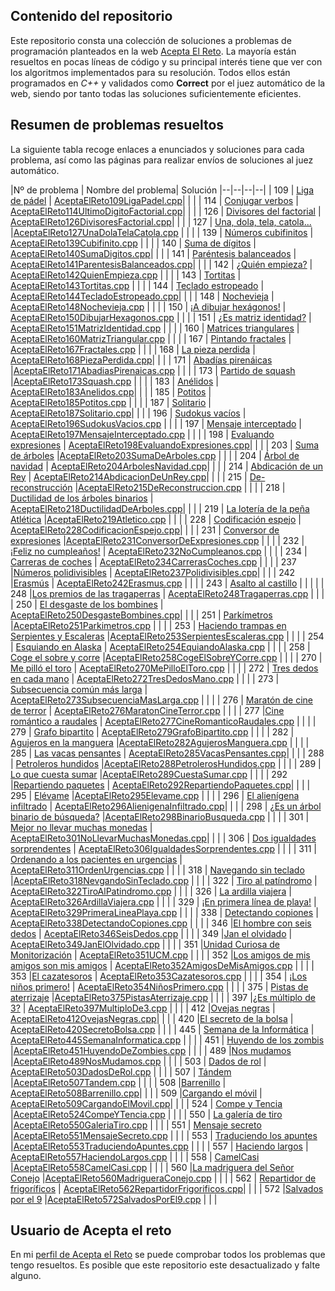 ## Contenido del repositorio
Este repositorio consta una colección de soluciones a problemas de programación planteados en la web [Acepta El Reto](https://www.aceptaelreto.com/). La mayoría están resueltos en pocas líneas de código y su principal interés tiene que ver con los algoritmos implementados para su resolución.
Todos ellos están programados en *C++* y validados como **Correct** por el juez automático de la web, siendo por tanto todas las soluciones suficientemente eficientes.

## Resumen de problemas resueltos
La siguiente tabla recoge enlaces a enunciados y soluciones para cada problema, así como las páginas para realizar envíos de soluciones al juez automático.

|Nº de problema  | Nombre del problema| Solución
|--|--|--|--|
| 109 | [Liga de pádel](https://www.aceptaelreto.com/problem/statement.php?id=109) | [AceptaElReto109LigaPadel.cpp](https://github.com/Jorgitou98/Acepta-el-Reto/blob/master/AceptaElReto109LigaPadel.cpp "AceptaElReto109LigaPadel.cpp")| | |
| 114 | [Conjugar verbos](https://www.aceptaelreto.com/problem/statement.php?id=123) | [AceptaElReto114UltimoDigitoFactorial.cpp](https://github.com/Jorgitou98/Acepta-el-Reto/blob/master/AceptaElReto114UltimoDigitoFactorial.cpp "AceptaElReto114UltimoDigitoFactorial.cpp")| | |
| 126 | [Divisores del factorial](https://www.aceptaelreto.com/problem/statement.php?id=126) | [AceptaElReto126DivisoresFactorial.cpp](https://github.com/Jorgitou98/Acepta-el-Reto/blob/master/AceptaElReto126DivisoresFactorial.cpp "AceptaElReto126DivisoresFactorial.cpp")| | |
| 127 | [Una, dola, tela, catola...](https://www.aceptaelreto.com/problem/statement.php?id=127) |[AceptaElReto127UnaDolaTelaCatola.cpp](https://github.com/Jorgitou98/Acepta-el-Reto/blob/master/AceptaElReto127UnaDolaTelaCatola.cpp "AceptaElReto127UnaDolaTelaCatola.cpp") | | |
| 139 | [Números cubifinitos](https://www.aceptaelreto.com/problem/statement.php?id=139) | [AceptaElReto139Cubifinito.cpp](https://github.com/Jorgitou98/Acepta-el-Reto/blob/master/AceptaElReto139Cubifinito.cpp "AceptaElReto139Cubifinito.cpp") | | |
| 140 | [Suma de dígitos](https://www.aceptaelreto.com/problem/statement.php?id=140) | [AceptaElReto140SumaDigitos.cpp](https://github.com/Jorgitou98/Acepta-el-Reto/blob/master/AceptaElReto140SumaDigitos.cpp "AceptaElReto140SumaDigitos.cpp")| | |
| 141 | [Paréntesis balanceados](https://www.aceptaelreto.com/problem/statement.php?id=141) | [AceptaElReto141ParentesisBalanceados.cpp](https://github.com/Jorgitou98/Acepta-el-Reto/blob/master/AceptaElReto141ParentesisBalanceados.cpp "AceptaElReto141ParentesisBalanceados.cpp")| | |
| 142 | [¿Quién empieza?](https://www.aceptaelreto.com/problem/statement.php?id=142) | [AceptaElReto142QuienEmpieza.cpp](https://github.com/Jorgitou98/Acepta-el-Reto/blob/master/AceptaElReto142QuienEmpieza.cpp "AceptaElReto142QuienEmpieza.cpp") | | |
| 143 | [Tortitas](https://www.aceptaelreto.com/problem/statement.php?id=143) | [AceptaElReto143Tortitas.cpp](https://github.com/Jorgitou98/Acepta-el-Reto/blob/master/AceptaElReto143Tortitas.cpp "AceptaElReto143Tortitas.cpp") | | |
| 144 | [Teclado estropeado](https://www.aceptaelreto.com/problem/statement.php?id=144) | [AceptaElReto144TecladoEstropeado.cpp](https://github.com/Jorgitou98/Acepta-el-Reto/blob/master/AceptaElReto144TecladoEstropeado.cpp "AceptaElReto144TecladoEstropeado.cpp")| | |
| 148 | [Nochevieja](https://www.aceptaelreto.com/problem/statement.php?id=148) | [AceptaElReto148Nochevieja.cpp](https://github.com/Jorgitou98/Acepta-el-Reto/blob/master/AceptaElReto148Nochevieja.cpp "AceptaElReto148Nochevieja.cpp") | | |
| 150 | [¡A dibujar hexágonos!](https://www.aceptaelreto.com/problem/statement.php?id=150) | [AceptaElReto150DibujarHexagonos.cpp](https://github.com/Jorgitou98/Acepta-el-Reto/blob/master/AceptaElReto150DibujarHexagonos.cpp "AceptaElReto150DibujarHexagonos.cpp") | | |
| 151 | [¿Es matriz identidad?](https://www.aceptaelreto.com/problem/statement.php?id=151) | [AceptaElReto151MatrizIdentidad.cpp](https://github.com/Jorgitou98/Acepta-el-Reto/blob/master/AceptaElReto151MatrizIdentidad.cpp "AceptaElReto151MatrizIdentidad.cpp") | | |
| 160 | [Matrices triangulares](https://www.aceptaelreto.com/problem/statement.php?id=160) | [AceptaElReto160MatrizTriangular.cpp](https://github.com/Jorgitou98/Acepta-el-Reto/blob/master/AceptaElReto160MatrizTriangular.cpp "AceptaElReto160MatrizTriangular.cpp") | | |
| 167 | [Pintando fractales](https://www.aceptaelreto.com/problem/statement.php?id=167) | [AceptaElReto167Fractales.cpp](https://github.com/Jorgitou98/Acepta-el-Reto/blob/master/AceptaElReto167Fractales.cpp "AceptaElReto167Fractales.cpp") | | |
| 168 | [La pieza perdida](https://www.aceptaelreto.com/problem/statement.php?id=168) | [AceptaElReto168PiezaPerdida.cpp](https://github.com/Jorgitou98/Acepta-el-Reto/blob/master/AceptaElReto168PiezaPerdida.cpp "AceptaElReto168PiezaPerdida.cpp")| | |
| 171 | [Abadías pirenáicas](https://www.aceptaelreto.com/problem/statement.php?id=171) |[AceptaElReto171AbadiasPirenaicas.cpp](https://github.com/Jorgitou98/Acepta-el-Reto/blob/master/AceptaElReto171AbadiasPirenaicas.cpp "AceptaElReto171AbadiasPirenaicas.cpp") | | |
| 173 | [Partido de squash](https://www.aceptaelreto.com/problem/statement.php?id=173) |[AceptaElReto173Squash.cpp](https://github.com/Jorgitou98/Acepta-el-Reto/blob/master/AceptaElReto173Squash.cpp "AceptaElReto173Squash.cpp") | | |
| 183 | [Anélidos](https://www.aceptaelreto.com/problem/statement.php?id=183) | [AceptaElReto183Anelidos.cpp](https://github.com/Jorgitou98/Acepta-el-Reto/blob/master/AceptaElReto183Anelidos.cpp "AceptaElReto183Anelidos.cpp")| | |
| 185 | [Potitos](https://www.aceptaelreto.com/problem/statement.php?id=185) | [AceptaElReto185Potitos.cpp](https://github.com/Jorgitou98/Acepta-el-Reto/blob/master/AceptaElReto185Potitos.cpp "AceptaElReto185Potitos.cpp") | | |
| 187 | [Solitario](https://www.aceptaelreto.com/problem/statement.php?id=187) | [AceptaElReto187Solitario.cpp](https://github.com/Jorgitou98/Acepta-el-Reto/blob/master/AceptaElReto187Solitario.cpp "AceptaElReto187Solitario.cpp")| | |
| 196 | [Sudokus vacíos](https://www.aceptaelreto.com/problem/statement.php?id=196) | [AceptaElReto196SudokusVacios.cpp](https://github.com/Jorgitou98/Acepta-el-Reto/blob/master/AceptaElReto196SudokusVacios.cpp "AceptaElReto196SudokusVacios.cpp") | | |
| 197 | [Mensaje interceptado](https://www.aceptaelreto.com/problem/statement.php?id=197) | [AceptaElReto197MensajeInterceptado.cpp](https://github.com/Jorgitou98/Acepta-el-Reto/blob/master/AceptaElReto197MensajeInterceptado.cpp "AceptaElReto197MensajeInterceptado.cpp") | | |
| 198 | [Evaluando expresiones](https://www.aceptaelreto.com/problem/statement.php?id=198) | [AceptaElReto198EvaluandoExpresiones.cpp](https://github.com/Jorgitou98/Acepta-el-Reto/blob/master/AceptaElReto198EvaluandoExpresiones.cpp "AceptaElReto198EvaluandoExpresiones.cpp")| | |
| 203 | [Suma de árboles](https://www.aceptaelreto.com/problem/statement.php?id=203) |[AceptaElReto203SumaDeArboles.cpp](https://github.com/Jorgitou98/Acepta-el-Reto/blob/master/AceptaElReto203SumaDeArboles.cpp "AceptaElReto203SumaDeArboles.cpp") | | |
| 204 | [Árbol de navidad](https://www.aceptaelreto.com/problem/statement.php?id=204) | [AceptaElReto204ArbolesNavidad.cpp](https://github.com/Jorgitou98/Acepta-el-Reto/blob/master/AceptaElReto204ArbolesNavidad.cpp "AceptaElReto204ArbolesNavidad.cpp")| | |
| 214 | [Abdicación de un Rey](https://www.aceptaelreto.com/problem/statement.php?id=214) | [AceptaElReto214AbdicacionDeUnRey.cpp](https://github.com/Jorgitou98/Acepta-el-Reto/blob/master/AceptaElReto214AbdicacionDeUnRey.cpp "AceptaElReto214AbdicacionDeUnRey.cpp")| | |
| 215 | [De-reconstrucción](https://www.aceptaelreto.com/problem/statement.php?id=215) |[AceptaElReto215DeReconstruccion.cpp](https://github.com/Jorgitou98/Acepta-el-Reto/blob/master/AceptaElReto215DeReconstruccion.cpp "AceptaElReto215DeReconstruccion.cpp") | | |
| 218 | [Ductilidad de los árboles binarios](https://www.aceptaelreto.com/problem/statement.php?id=218) | [AceptaElReto218DuctilidadDeArboles.cpp](https://github.com/Jorgitou98/Acepta-el-Reto/blob/master/AceptaElReto218DuctilidadDeArboles.cpp "AceptaElReto218DuctilidadDeArboles.cpp")| | |
| 219 | [La lotería de la peña Atlética](https://www.aceptaelreto.com/problem/statement.php?id=219) |[AceptaElReto219Atletico.cpp](https://github.com/Jorgitou98/Acepta-el-Reto/blob/master/AceptaElReto219Atletico.cpp "AceptaElReto219Atletico.cpp") | | |
| 228 | [Codificación espejo](https://www.aceptaelreto.com/problem/statement.php?id=228) | [AceptaElReto228CodificacionEspejo.cpp](https://github.com/Jorgitou98/Acepta-el-Reto/blob/master/AceptaElReto228CodificacionEspejo.cpp "AceptaElReto228CodificacionEspejo.cpp")| | |
| 231 | [Conversor de expresiones](https://www.aceptaelreto.com/problem/statement.php?id=231) |[AceptaElReto231ConversorDeExpresiones.cpp](https://github.com/Jorgitou98/Acepta-el-Reto/blob/master/AceptaElReto231ConversorDeExpresiones.cpp "AceptaElReto231ConversorDeExpresiones.cpp") | | |
| 232 |[¡Feliz no cumpleaños!](https://www.aceptaelreto.com/problem/statement.php?id=232)  | [AceptaElReto232NoCumpleanos.cpp](https://github.com/Jorgitou98/Acepta-el-Reto/blob/master/AceptaElReto232NoCumpleanos.cpp "AceptaElReto232NoCumpleanos.cpp") | | |
| 234 | [Carreras de coches](https://www.aceptaelreto.com/problem/statement.php?id=234)  | [AceptaElReto234CarrerasCoches.cpp](https://github.com/Jorgitou98/Acepta-el-Reto/blob/master/AceptaElReto234CarrerasCoches.cpp "AceptaElReto234CarrerasCoches.cpp") | | |
| 237 |[Números polidivisibles](https://www.aceptaelreto.com/problem/statement.php?id=237)  | [AceptaElReto237Polidivisibles.cpp](https://github.com/Jorgitou98/Acepta-el-Reto/blob/master/AceptaElReto237Polidivisibles.cpp "AceptaElReto237Polidivisibles.cpp")| | |
| 242 |[Erasmús](https://www.aceptaelreto.com/problem/statement.php?id=242)  | [AceptaElReto242Erasmus.cpp](https://github.com/Jorgitou98/Acepta-el-Reto/blob/master/AceptaElReto242Erasmus.cpp "AceptaElReto242Erasmus.cpp") | | |
| 243 | [Asalto al castillo](https://www.aceptaelreto.com/problem/statement.php?id=243) | | | |
| 248 |[Los premios de las tragaperras](https://www.aceptaelreto.com/problem/statement.php?id=248)  | [AceptaElReto248Tragaperras.cpp](https://github.com/Jorgitou98/Acepta-el-Reto/blob/master/AceptaElReto248Tragaperras.cpp "AceptaElReto248Tragaperras.cpp") | | |
| 250 | [El desgaste de los bombines](https://www.aceptaelreto.com/problem/statement.php?id=250) | [AceptaElReto250DesgasteBombines.cpp](https://github.com/Jorgitou98/Acepta-el-Reto/blob/master/AceptaElReto250DesgasteBombines.cpp "AceptaElReto250DesgasteBombines.cpp")| | |
| 251 | [Parkímetros](https://www.aceptaelreto.com/problem/statement.php?id=251) |[AceptaElReto251Parkimetros.cpp](https://github.com/Jorgitou98/Acepta-el-Reto/blob/master/AceptaElReto251Parkimetros.cpp "AceptaElReto251Parkimetros.cpp") | | |
| 253 | [Haciendo trampas en Serpientes y Escaleras](https://www.aceptaelreto.com/problem/statement.php?id=253) |[AceptaElReto253SerpientesEscaleras.cpp](https://github.com/Jorgitou98/Acepta-el-Reto/blob/master/AceptaElReto253SerpientesEscaleras.cpp "AceptaElReto253SerpientesEscaleras.cpp") | | |
| 254 | [Esquiando en Alaska](https://www.aceptaelreto.com/problem/statement.php?id=254) | [AceptaElReto254EquiandoAlaska.cpp](https://github.com/Jorgitou98/Acepta-el-Reto/blob/master/AceptaElReto254EquiandoAlaska.cpp "AceptaElReto254EquiandoAlaska.cpp") | | |
| 258 | [Coge el sobre y corre](https://www.aceptaelreto.com/problem/statement.php?id=258) |[AceptaElReto258CogeElSobreYCorre.cpp](https://github.com/Jorgitou98/Acepta-el-Reto/blob/master/AceptaElReto258CogeElSobreYCorre.cpp "AceptaElReto258CogeElSobreYCorre.cpp") | | |
| 270 | [Me pilló el toro](https://www.aceptaelreto.com/problem/statement.php?id=270) | [AceptaElReto270MePilloElToro.cpp](https://github.com/Jorgitou98/Acepta-el-Reto/blob/master/AceptaElReto270MePilloElToro.cpp "AceptaElReto270MePilloElToro.cpp") | | |
| 272 | [Tres dedos en cada mano](https://www.aceptaelreto.com/problem/statement.php?id=272) | [AceptaElReto272TresDedosMano.cpp](https://github.com/Jorgitou98/Acepta-el-Reto/blob/master/AceptaElReto272TresDedosMano.cpp "AceptaElReto272TresDedosMano.cpp") | | |
| 273 | [Subsecuencia común más larga](https://www.aceptaelreto.com/problem/statement.php?id=273) | [AceptaElReto273SubsecuenciaMasLarga.cpp](https://github.com/Jorgitou98/Acepta-el-Reto/blob/master/AceptaElReto273SubsecuenciaMasLarga.cpp "AceptaElReto273SubsecuenciaMasLarga.cpp") | | |
| 276 | [Maratón de cine de terror](https://www.aceptaelreto.com/problem/statement.php?id=276) | [AceptaElReto276MaratonCineTerror.cpp](https://github.com/Jorgitou98/Acepta-el-Reto/blob/master/AceptaElReto276MaratonCineTerror.cpp "AceptaElReto276MaratonCineTerror.cpp") | | |
| 277 |[Cine romántico a raudales](https://www.aceptaelreto.com/problem/statement.php?id=277)  | [AceptaElReto277CineRomanticoRaudales.cpp](https://github.com/Jorgitou98/Acepta-el-Reto/blob/master/AceptaElReto277CineRomanticoRaudales.cpp "AceptaElReto277CineRomanticoRaudales.cpp") | | |
| 279 | [Grafo bipartito](https://www.aceptaelreto.com/problem/statement.php?id=279) | [AceptaElReto279GrafoBipartito.cpp](https://github.com/Jorgitou98/Acepta-el-Reto/blob/master/AceptaElReto279GrafoBipartito.cpp "AceptaElReto279GrafoBipartito.cpp") | | |
| 282 | [Agujeros en la manguera](https://www.aceptaelreto.com/problem/statement.php?id=282) |[AceptaElReto282AgujerosManguera.cpp](https://github.com/Jorgitou98/Acepta-el-Reto/blob/master/AceptaElReto282AgujerosManguera.cpp "AceptaElReto282AgujerosManguera.cpp") | | |
| 285 | [Las vacas pensantes](https://www.aceptaelreto.com/problem/statement.php?id=285) | [AceptaElReto285VacasPensantes.cpp](https://github.com/Jorgitou98/Acepta-el-Reto/blob/master/AceptaElReto285VacasPensantes.cpp "AceptaElReto285VacasPensantes.cpp")| | |
| 288 | [Petroleros hundidos](https://www.aceptaelreto.com/problem/statement.php?id=288) |[AceptaElReto288PetrolerosHundidos.cpp](https://github.com/Jorgitou98/Acepta-el-Reto/blob/master/AceptaElReto288PetrolerosHundidos.cpp "AceptaElReto288PetrolerosHundidos.cpp") | | |
| 289 | [Lo que cuesta sumar](https://www.aceptaelreto.com/problem/statement.php?id=289) |[AceptaElReto289CuestaSumar.cpp](https://github.com/Jorgitou98/Acepta-el-Reto/blob/master/AceptaElReto289CuestaSumar.cpp "AceptaElReto289CuestaSumar.cpp") | | |
| 292 |[Repartiendo paquetes](https://www.aceptaelreto.com/problem/statement.php?id=292)  | [AceptaElReto292RepartiendoPaquetes.cpp](https://github.com/Jorgitou98/Acepta-el-Reto/blob/master/AceptaElReto292RepartiendoPaquetes.cpp "AceptaElReto292RepartiendoPaquetes.cpp")| | |
| 295 | [Elévame](https://www.aceptaelreto.com/problem/statement.php?id=295) |[AceptaElReto295Elevame.cpp](https://github.com/Jorgitou98/Acepta-el-Reto/blob/master/AceptaElReto295Elevame.cpp "AceptaElReto295Elevame.cpp") | | |
| 296 | [El alienígena infiltrado](https://www.aceptaelreto.com/problem/statement.php?id=296) | [AceptaElReto296AlienigenaInfiltrado.cpp](https://github.com/Jorgitou98/Acepta-el-Reto/blob/master/AceptaElReto296AlienigenaInfiltrado.cpp "AceptaElReto296AlienigenaInfiltrado.cpp")| | |
| 298 | [¿Es un árbol binario de búsqueda?](https://www.aceptaelreto.com/problem/statement.php?id=298) |[AceptaElReto298BinarioBusqueda.cpp](https://github.com/Jorgitou98/Acepta-el-Reto/blob/master/AceptaElReto298BinarioBusqueda.cpp "AceptaElReto298BinarioBusqueda.cpp") | | |
| 301 | [Mejor no llevar muchas monedas](https://www.aceptaelreto.com/problem/statement.php?id=301) | [AceptaElReto301NoLlevarMuchasMonedas.cpp](https://github.com/Jorgitou98/Acepta-el-Reto/blob/master/AceptaElReto301NoLlevarMuchasMonedas.cpp "AceptaElReto301NoLlevarMuchasMonedas.cpp")| | |
| 306 | [Dos igualdades sorprendentes](https://www.aceptaelreto.com/problem/statement.php?id=306) | [AceptaElReto306IgualdadesSorprendentes.cpp](https://github.com/Jorgitou98/Acepta-el-Reto/blob/master/AceptaElReto306IgualdadesSorprendentes.cpp "AceptaElReto306IgualdadesSorprendentes.cpp") | | |
| 311 | [Ordenando a los pacientes en urgencias](https://www.aceptaelreto.com/problem/statement.php?id=311) | [AceptaElReto311OrdenUrgencias.cpp](https://github.com/Jorgitou98/Acepta-el-Reto/blob/master/AceptaElReto311OrdenUrgencias.cpp "AceptaElReto311OrdenUrgencias.cpp") | | |
| 318 | [Navegando sin teclado](https://www.aceptaelreto.com/problem/statement.php?id=318) |[AceptaElReto318NevgandoSinTeclado.cpp](https://github.com/Jorgitou98/Acepta-el-Reto/blob/master/AceptaElReto318NevgandoSinTeclado.cpp "AceptaElReto318NevgandoSinTeclado.cpp") | | |
| 322 | [Tiro al patíndromo](https://www.aceptaelreto.com/problem/statement.php?id=322) | [AceptaElReto322TiroAlPatindromo.cpp](https://github.com/Jorgitou98/Acepta-el-Reto/blob/master/AceptaElReto322TiroAlPatindromo.cpp "AceptaElReto322TiroAlPatindromo.cpp") | | |
| 326 | [La ardilla viajera](https://www.aceptaelreto.com/problem/statement.php?id=326) | [AceptaElReto326ArdillaViajera.cpp](https://github.com/Jorgitou98/Acepta-el-Reto/blob/master/AceptaElReto326ArdillaViajera.cpp "AceptaElReto326ArdillaViajera.cpp") | | |
| 329 | [¡En primera línea de playa!](https://www.aceptaelreto.com/problem/statement.php?id=329) | [AceptaElReto329PrimeraLineaPlaya.cpp](https://github.com/Jorgitou98/Acepta-el-Reto/blob/master/AceptaElReto329PrimeraLineaPlaya.cpp "AceptaElReto329PrimeraLineaPlaya.cpp") | | |
| 338 | [Detectando copiones](https://www.aceptaelreto.com/problem/statement.php?id=338) | [AceptaElReto338DetectandoCopiones.cpp](https://github.com/Jorgitou98/Acepta-el-Reto/blob/master/AceptaElReto338DetectandoCopiones.cpp "AceptaElReto338DetectandoCopiones.cpp") | | |
| 346 |[El hombre con seis dedos](https://www.aceptaelreto.com/problem/statement.php?id=346)  | [AceptaElReto346SeisDedos.cpp](https://github.com/Jorgitou98/Acepta-el-Reto/blob/master/AceptaElReto346SeisDedos.cpp "AceptaElReto346SeisDedos.cpp") | | |
| 349 |[Jan el olvidado](https://www.aceptaelreto.com/problem/statement.php?id=349)  | [AceptaElReto349JanElOlvidado.cpp](https://github.com/Jorgitou98/Acepta-el-Reto/blob/master/AceptaElReto349JanElOlvidado.cpp "AceptaElReto349JanElOlvidado.cpp") | | |
| 351 |[Unidad Curiosa de Monitorización](https://www.aceptaelreto.com/problem/statement.php?id=351)  | [AceptaElReto351UCM.cpp](https://github.com/Jorgitou98/Acepta-el-Reto/blob/master/AceptaElReto351UCM.cpp "AceptaElReto351UCM.cpp") | | |
| 352 |[Los amigos de mis amigos son mis amigos](https://www.aceptaelreto.com/problem/statement.php?id=352)  | [AceptaElReto352AmigosDeMisAmigos.cpp](https://github.com/Jorgitou98/Acepta-el-Reto/blob/master/AceptaElReto352AmigosDeMisAmigos.cpp "AceptaElReto352AmigosDeMisAmigos.cpp") | | |
| 353 |[El cazatesoros](https://www.aceptaelreto.com/problem/statement.php?id=353)  | [AceptaElReto353Cazatesoros.cpp](https://github.com/Jorgitou98/Acepta-el-Reto/blob/master/AceptaElReto353Cazatesoros.cpp "AceptaElReto353Cazatesoros.cpp") | | |
| 354 | [¡Los niños primero!](https://www.aceptaelreto.com/problem/statement.php?id=354) | [AceptaElReto354NiñosPrimero.cpp](https://github.com/Jorgitou98/Acepta-el-Reto/blob/master/AceptaElReto354Ni%C3%B1osPrimero.cpp "AceptaElReto354NiñosPrimero.cpp") | | |
| 375 | [Pistas de aterrizaje](https://www.aceptaelreto.com/problem/statement.php?id=375) |[AceptaElReto375PistasAterrizaje.cpp](https://github.com/Jorgitou98/Acepta-el-Reto/blob/master/AceptaElReto375PistasAterrizaje.cpp "AceptaElReto375PistasAterrizaje.cpp") | | |
| 397 |[¿Es múltiplo de 3?](https://www.aceptaelreto.com/problem/statement.php?id=397)  | [AceptaElReto397MultiploDe3.cpp](https://github.com/Jorgitou98/Acepta-el-Reto/blob/master/AceptaElReto397MultiploDe3.cpp "AceptaElReto397MultiploDe3.cpp") | | |
| 412 |[Ovejas negras](https://www.aceptaelreto.com/problem/statement.php?id=412)  | [AceptaElReto412OvejasNegras.cpp](https://github.com/Jorgitou98/Acepta-el-Reto/blob/master/AceptaElReto412OvejasNegras.cpp "AceptaElReto412OvejasNegras.cpp")| | |
| 420 |[El secreto de la bolsa](https://www.aceptaelreto.com/problem/statement.php?id=420)  | [AceptaElReto420SecretoBolsa.cpp](https://github.com/Jorgitou98/Acepta-el-Reto/blob/master/AceptaElReto420SecretoBolsa.cpp "AceptaElReto420SecretoBolsa.cpp") | | |
| 445 | [Semana de la Informática](https://www.aceptaelreto.com/problem/statement.php?id=445) | [AceptaElReto445SemanaInformatica.cpp](https://github.com/Jorgitou98/Acepta-el-Reto/blob/master/AceptaElReto445SemanaInformatica.cpp "AceptaElReto445SemanaInformatica.cpp") | | |
| 451 | [Huyendo de los zombis](https://www.aceptaelreto.com/problem/statement.php?id=451) |[AceptaElReto451HuyendoDeZombies.cpp](https://github.com/Jorgitou98/Acepta-el-Reto/blob/master/AceptaElReto451HuyendoDeZombies.cpp "AceptaElReto451HuyendoDeZombies.cpp") | | |
| 489 |[Nos mudamos](https://www.aceptaelreto.com/problem/statement.php?id=489)  |[AceptaElReto489NosMudamos.cpp](https://github.com/Jorgitou98/Acepta-el-Reto/blob/master/AceptaElReto489NosMudamos.cpp "AceptaElReto489NosMudamos.cpp") | | |
| 503 | [Dados de rol](https://www.aceptaelreto.com/problem/statement.php?id=503) | [AceptaElReto503DadosDeRol.cpp](https://github.com/Jorgitou98/Acepta-el-Reto/blob/master/AceptaElReto503DadosDeRol.cpp "AceptaElReto503DadosDeRol.cpp") | | |
| 507 | [Tándem](https://www.aceptaelreto.com/problem/statement.php?id=507) |[AceptaElReto507Tandem.cpp](https://github.com/Jorgitou98/Acepta-el-Reto/blob/master/AceptaElReto507Tandem.cpp "AceptaElReto507Tandem.cpp") | | |
| 508 |[Barrenillo](https://www.aceptaelreto.com/problem/statement.php?id=508)  | [AceptaElReto508Barrenillo.cpp](https://github.com/Jorgitou98/Acepta-el-Reto/blob/master/AceptaElReto508Barrenillo.cpp "AceptaElReto508Barrenillo.cpp")| | |
| 509 |[Cargando el móvil](https://www.aceptaelreto.com/problem/statement.php?id=509)  | [AceptaElReto509CargandoElMovil.cpp](https://github.com/Jorgitou98/Acepta-el-Reto/blob/master/AceptaElReto509CargandoElMovil.cpp "AceptaElReto509CargandoElMovil.cpp")| | |
| 524 | [Compe y Tencia](https://www.aceptaelreto.com/problem/statement.php?id=524) |[AceptaElReto524CompeYTencia.cpp](https://github.com/Jorgitou98/Acepta-el-Reto/blob/master/AceptaElReto524CompeYTencia.cpp "AceptaElReto524CompeYTencia.cpp") | | |
| 550 | [La galería de tiro](https://www.aceptaelreto.com/problem/statement.php?id=550) |[AceptaElReto550GaleriaTiro.cpp](https://github.com/Jorgitou98/Acepta-el-Reto/blob/master/AceptaElReto550GaleriaTiro.cpp "AceptaElReto550GaleriaTiro.cpp") | | |
| 551 | [Mensaje secreto](https://www.aceptaelreto.com/problem/statement.php?id=551) |[AceptaElReto551MensajeSecreto.cpp](https://github.com/Jorgitou98/Acepta-el-Reto/blob/master/AceptaElReto551MensajeSecreto.cpp "AceptaElReto551MensajeSecreto.cpp") | | |
| 553 | [Traduciendo los apuntes](https://www.aceptaelreto.com/problem/statement.php?id=553) |[AceptaElReto553TraduciendoApuntes.cpp](https://github.com/Jorgitou98/Acepta-el-Reto/blob/master/AceptaElReto553TraduciendoApuntes.cpp "AceptaElReto553TraduciendoApuntes.cpp") | | |
| 557 | [Haciendo largos](https://www.aceptaelreto.com/problem/statement.php?id=557) | [AceptaElReto557HaciendoLargos.cpp](https://github.com/Jorgitou98/Acepta-el-Reto/blob/master/AceptaElReto557HaciendoLargos.cpp "AceptaElReto557HaciendoLargos.cpp") | | |
| 558 | [CamelCasi](https://www.aceptaelreto.com/problem/statement.php?id=558) |[AceptaElReto558CamelCasi.cpp](https://github.com/Jorgitou98/Acepta-el-Reto/blob/master/AceptaElReto558CamelCasi.cpp "AceptaElReto558CamelCasi.cpp") | | |
| 560 |[La madriguera del Señor Conejo](https://www.aceptaelreto.com/problem/statement.php?id=560)  |[AceptaElReto560MadrigueraConejo.cpp](https://github.com/Jorgitou98/Acepta-el-Reto/blob/master/AceptaElReto560MadrigueraConejo.cpp "AceptaElReto560MadrigueraConejo.cpp") | | |
| 562 | [Repartidor de frigoríficos](https://www.aceptaelreto.com/problem/statement.php?id=562) | [AceptaElReto562RepartidorFrigorificos.cpp](https://github.com/Jorgitou98/Acepta-el-Reto/blob/master/AceptaElReto562RepartidorFrigorificos.cpp "AceptaElReto562RepartidorFrigorificos.cpp")| | |
| 572 |[Salvados por el 9](https://www.aceptaelreto.com/problem/statement.php?id=572)  |[AceptaElReto572SalvadosPorEl9.cpp](https://github.com/Jorgitou98/Acepta-el-Reto/blob/master/AceptaElReto572SalvadosPorEl9.cpp "AceptaElReto572SalvadosPorEl9.cpp") | | |


## Usuario de Acepta el reto
En mi [perfil de Acepta el Reto](https://www.aceptaelreto.com/user/profile.php?id=4260) se puede comprobar todos los problemas que tengo resueltos. Es posible que este repositorio este desactualizado y falte alguno.

